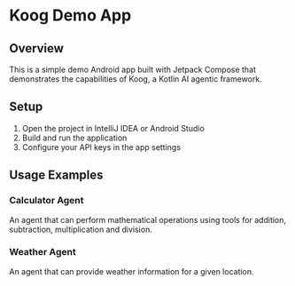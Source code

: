 # Koog Demo App

## Overview
This is a simple demo Android app built with Jetpack Compose that demonstrates the capabilities of Koog, a Kotlin AI agentic framework.

## Setup
1. Open the project in IntelliJ IDEA or Android Studio
2. Build and run the application
3. Configure your API keys in the app settings

## Usage Examples

### Calculator Agent
An agent that can perform mathematical operations using tools for addition, subtraction, multiplication and division.

### Weather Agent
An agent that can provide weather information for a given location.
